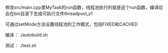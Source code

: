修改src/main.cpp里MyTask的run函数，线程池执行的就是这个run函数，编译后会在bin目录下生成可执行文件threadpool_v1

可通过setMode方法设置线程池的工作模式，包括FIXED和CACHED

编译：
./autobuild.sh

测试：
./test.sh
